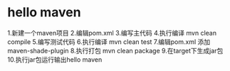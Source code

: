 # **hello maven** #
 1.新建一个maven项目
 2.编辑pom.xml 
 3.编写主代码
 4.执行编译 mvn clean compile
 5.编写测试代码
 6.执行编译 mvn clean test
 7.编辑pom.xml 添加maven-shade-plugin
 8.执行打包 mvn clean package
 9.在target下生成jar包
 10.执行jar包运行输出hello maven